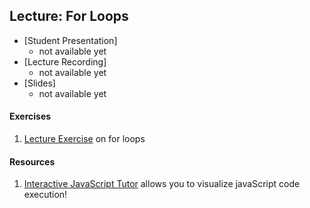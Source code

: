 ## Lecture: For Loops

- [Student Presentation]
  - not available yet
- [Lecture Recording]
  - not available yet
- [Slides]
  - not available yet

#### Exercises
1. [Lecture Exercise](https://gist.github.com/anaclair/2795ee01ca56ff77ca3fbbe67a1471f1) on for loops

#### Resources
1. [Interactive JavaScript Tutor](http://pythontutor.com/javascript.html) allows you to visualize javaScript code execution!
